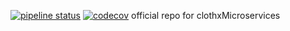 [![pipeline status](https://gitlab.com/clothx/CLothXMicroServices/badges/master/pipeline.svg)](https://gitlab.com/clothx/CLothXMicroServices/commits/master)
[![codecov](https://codecov.io/gl/clothx/CLothXMicroServices/branch/master/graph/badge.svg?token=kQtOLLNuH1)](https://codecov.io/gl/clothx/CLothXMicroServices)
official repo for clothxMicroservices